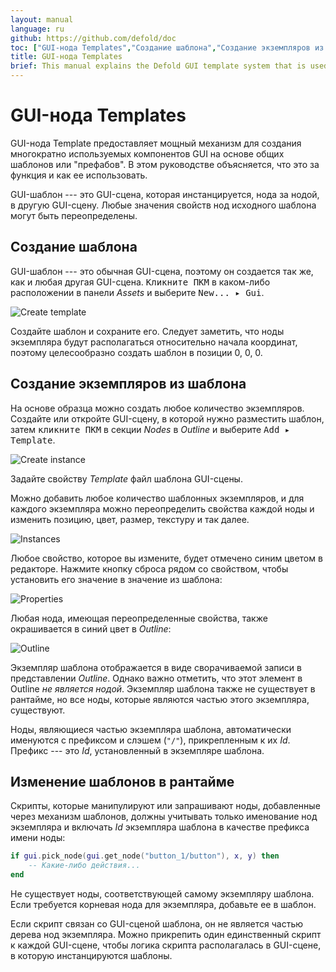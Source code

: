 ```yaml
---
layout: manual
language: ru
github: https://github.com/defold/doc
toc: ["GUI-нода Templates","Создание шаблона","Создание экземпляров из шаблона","Изменение шаблонов в рантайме"]
title: GUI-нода Templates
brief: This manual explains the Defold GUI template system that is used to create reusable visual GUI components based on shared templates or 'prefabs'.
---
```


# GUI-нода Templates

GUI-нода Template предоставляет мощный механизм для создания многократно используемых компонентов GUI на основе общих шаблонов или "префабов". В этом руководстве объясняется, что это за функция и как ее использовать.

GUI-шаблон --- это GUI-сцена, которая инстанцируется, нода за нодой, в другую GUI-сцену. Любые значения свойств нод исходного шаблона могут быть переопределены.

## Создание шаблона

GUI-шаблон --- это обычная GUI-сцена, поэтому он создается так же, как и любая другая GUI-сцена. <kbd>Кликните ПКМ</kbd> в каком-либо расположении в панели *Assets* и выберите <kbd>New... ▸ Gui</kbd>.

![Create template](/manuals/images/gui-templates/create.png)

Создайте шаблон и сохраните его. Следует заметить, что ноды экземпляра будут располагаться относительно начала координат, поэтому целесообразно создать шаблон в позиции 0, 0, 0.

## Создание экземпляров из шаблона

На основе образца можно создать любое количество экземпляров. Создайте или откройте GUI-сцену, в которой нужно разместить шаблон, затем <kbd>кликните ПКМ</kbd> в секции *Nodes* в *Outline* и выберите <kbd>Add ▸ Template</kbd>.

![Create instance](/manuals/images/gui-templates/create_instance.png)

Задайте свойству *Template* файл шаблона GUI-сцены.

Можно добавить любое количество шаблонных экземпляров, и для каждого экземпляра можно переопределить свойства каждой ноды и изменить позицию, цвет, размер, текстуру и так далее.

![Instances](/manuals/images/gui-templates/instances.png)

Любое свойство, которое вы измените, будет отмечено синим цветом в редакторе. Нажмите кнопку сброса рядом со свойством, чтобы установить его значение в значение из шаблона:

![Properties](/manuals/images/gui-templates/properties.png)

Любая нода, имеющая переопределенные свойства, также окрашивается в синий цвет в *Outline*:

![Outline](/manuals/images/gui-templates/outline.png)

Экземпляр шаблона отображается в виде сворачиваемой записи в представлении *Outline*. Однако важно отметить, что этот элемент в Outline *не является нодой*. Экземпляр шаблона также не существует в рантайме, но все ноды, которые являются частью этого экземпляра, существуют.

Ноды, являющиеся частью экземпляра шаблона, автоматически именуются с префиксом и слэшем (`"/"`), прикрепленным к их *Id*. Префикс --- это *Id*, установленный в экземпляре шаблона.

## Изменение шаблонов в рантайме

Скрипты, которые манипулируют или запрашивают ноды, добавленные через механизм шаблонов, должны учитывать только именование нод экземпляра и включать *Id* экземпляра шаблона в качестве префикса имени ноды:

```lua
if gui.pick_node(gui.get_node("button_1/button"), x, y) then
    -- Какие-либо действия...
end
```

Не существует ноды, соответствующей самому экземпляру шаблона. Если требуется корневая нода для экземпляра, добавьте ее в шаблон.

Если скрипт связан со GUI-сценой шаблона, он не является частью дерева нод экземпляра. Можно прикрепить один единственный скрипт к каждой GUI-сцене, чтобы логика скрипта располагалась в GUI-сцене, в которую инстанцируются шаблоны.
